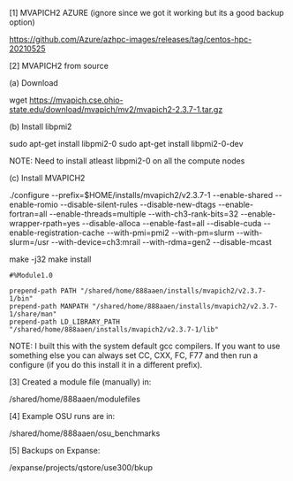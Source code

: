 [1] MVAPICH2 AZURE (ignore since we got it working but its a good backup option)

https://github.com/Azure/azhpc-images/releases/tag/centos-hpc-20210525


[2] MVAPICH2 from source

(a) Download

wget https://mvapich.cse.ohio-state.edu/download/mvapich/mv2/mvapich2-2.3.7-1.tar.gz

(b) Install libpmi2

sudo apt-get install libpmi2-0
sudo apt-get install libpmi2-0-dev

NOTE: Need to install atleast libpmi2-0 on all the compute nodes

(c) Install MVAPICH2

./configure --prefix=$HOME/installs/mvapich2/v2.3.7-1 --enable-shared --enable-romio --disable-silent-rules --disable-new-dtags --enable-fortran=all --enable-threads=multiple --with-ch3-rank-bits=32 --enable-wrapper-rpath=yes --disable-alloca --enable-fast=all --disable-cuda --enable-registration-cache --with-pmi=pmi2 --with-pm=slurm --with-slurm=/usr  --with-device=ch3:mrail --with-rdma=gen2 --disable-mcast

make -j32
make install

```
#%Module1.0

prepend-path PATH "/shared/home/888aaen/installs/mvapich2/v2.3.7-1/bin"
prepend-path MANPATH "/shared/home/888aaen/installs/mvapich2/v2.3.7-1/share/man"
prepend-path LD_LIBRARY_PATH "/shared/home/888aaen/installs/mvapich2/v2.3.7-1/lib"
```

NOTE: I built this with the system default gcc compilers. If you want to use something else you can always set CC, CXX, FC, F77 and then run a configure (if you do this install it in a different prefix).

[3] Created a module file (manually) in:

/shared/home/888aaen/modulefiles

[4] Example OSU runs are in:

/shared/home/888aaen/osu_benchmarks

[5] Backups on Expanse:

/expanse/projects/qstore/use300/bkup

